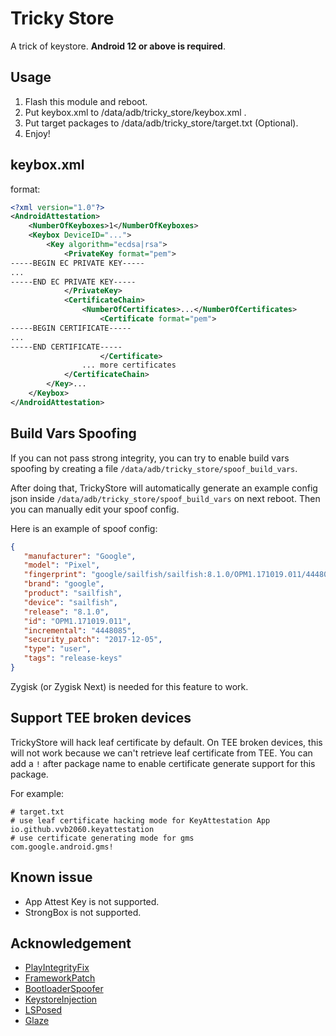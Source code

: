 # Tricky Store

A trick of keystore. **Android 12 or above is required**.

## Usage

1. Flash this module and reboot.  
2. Put keybox.xml to /data/adb/tricky_store/keybox.xml .  
3. Put target packages to /data/adb/tricky_store/target.txt (Optional).  
4. Enjoy!  

## keybox.xml

format:

```xml
<?xml version="1.0"?>
<AndroidAttestation>
    <NumberOfKeyboxes>1</NumberOfKeyboxes>
    <Keybox DeviceID="...">
        <Key algorithm="ecdsa|rsa">
            <PrivateKey format="pem">
-----BEGIN EC PRIVATE KEY-----
...
-----END EC PRIVATE KEY-----
            </PrivateKey>
            <CertificateChain>
                <NumberOfCertificates>...</NumberOfCertificates>
                    <Certificate format="pem">
-----BEGIN CERTIFICATE-----
...
-----END CERTIFICATE-----
                    </Certificate>
                ... more certificates
            </CertificateChain>
        </Key>...
    </Keybox>
</AndroidAttestation>
```

## Build Vars Spoofing

If you can not pass strong integrity, you can try to enable build vars spoofing
by creating a file `/data/adb/tricky_store/spoof_build_vars`.

After doing that, TrickyStore will automatically generate an example config json
inside `/data/adb/tricky_store/spoof_build_vars` on next reboot. Then you can manually
edit your spoof config.

Here is an example of spoof config:

```json
{
   "manufacturer": "Google",
   "model": "Pixel",
   "fingerprint": "google/sailfish/sailfish:8.1.0/OPM1.171019.011/4448085:user/release-keys",
   "brand": "google",
   "product": "sailfish",
   "device": "sailfish",
   "release": "8.1.0",
   "id": "OPM1.171019.011",
   "incremental": "4448085",
   "security_patch": "2017-12-05",
   "type": "user",
   "tags": "release-keys"
}
```
Zygisk (or Zygisk Next) is needed for this feature to work.

## Support TEE broken devices

TrickyStore will hack leaf certificate by default.
On TEE broken devices, this will not work because we can't retrieve leaf certificate from TEE.
You can add a `!` after package name to enable certificate generate support for this package.

For example:

```
# target.txt
# use leaf certificate hacking mode for KeyAttestation App
io.github.vvb2060.keyattestation
# use certificate generating mode for gms
com.google.android.gms!
```

## Known issue

- App Attest Key is not supported.
- StrongBox is not supported.

## Acknowledgement

- [PlayIntegrityFix](https://github.com/chiteroman/PlayIntegrityFix)
- [FrameworkPatch](https://github.com/chiteroman/FrameworkPatch)
- [BootloaderSpoofer](https://github.com/chiteroman/BootloaderSpoofer)
- [KeystoreInjection](https://github.com/aviraxp/Zygisk-KeystoreInjection)
- [LSPosed](https://github.com/LSPosed/LSPosed)
- [Glaze](https://github.com/stephenberry/glaze)
